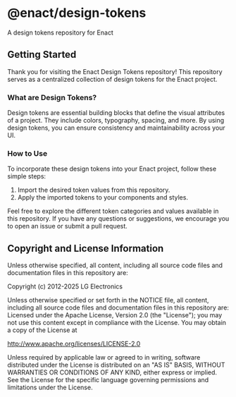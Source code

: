 # @enact/design-tokens
A design tokens repository for Enact

## Getting Started

Thank you for visiting the Enact Design Tokens repository! This repository serves as a centralized collection of design tokens for the Enact project.

### What are Design Tokens?

Design tokens are essential building blocks that define the visual attributes of a project. They include colors, typography, spacing, and more. By using design tokens, you can ensure consistency and maintainability across your UI.

### How to Use

To incorporate these design tokens into your Enact project, follow these simple steps:

1. Import the desired token values from this repository.
2. Apply the imported tokens to your components and styles.

Feel free to explore the different token categories and values available in this repository. If you have any questions or suggestions, we encourage you to open an issue or submit a pull request.

## Copyright and License Information

Unless otherwise specified, all content, including all source code files and
documentation files in this repository are:

Copyright (c) 2012-2025 LG Electronics

Unless otherwise specified or set forth in the NOTICE file, all content,
including all source code files and documentation files in this repository are:
Licensed under the Apache License, Version 2.0 (the "License");
you may not use this content except in compliance with the License.
You may obtain a copy of the License at

http://www.apache.org/licenses/LICENSE-2.0

Unless required by applicable law or agreed to in writing, software
distributed under the License is distributed on an "AS IS" BASIS,
WITHOUT WARRANTIES OR CONDITIONS OF ANY KIND, either express or implied.
See the License for the specific language governing permissions and
limitations under the License.
